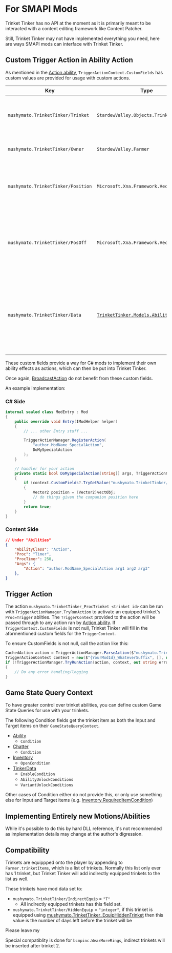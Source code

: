 # For SMAPI Mods

Trinket Tinker has no API at the moment as it is primarily meant to be interacted with a content editing framework like Content Patcher.

Still, Trinket Tinker may not have implemented everything you need, here are ways SMAPI mods can interface with Trinket Tinker.

## Custom Trigger Action in Ability Action

As mentioned in the [Action ability](4.z.100-Action.md), `TriggerActionContext.CustomFields` has custom values are provided for usage with custom actions.

| Key | Type | Notes |
| --- | ---- | ----- |
| `mushymato.TrinketTinker/Trinket` | `StardewValley.Objects.Trinkets.Trinket` | The trinket which owns the ability that ran this action. |
| `mushymato.TrinketTinker/Owner` | `StardewValley.Farmer` | The farmer who equipped the trinket. |
| `mushymato.TrinketTinker/Position` | `Microsoft.Xna.Framework.Vector2` | The position of the companion, or _null_ if there is no companion. |
| `mushymato.TrinketTinker/PosOff` | `Microsoft.Xna.Framework.Vector2` | The position of the companion plus the visual offset, or _null_ if there is no companion. |
| `mushymato.TrinketTinker/Data` | [`TrinketTinker.Models.AbilityData`](~/api/TrinketTinker.Models.AbilityData.yml) | The trinket ability data model, this is not converted by pintail so you must use reflection to access any fields, fragile. |

These custom fields provide a way for C# mods to implement their own ability effects as actions, which can then be put into Trinket Tinker.

Once again, [BroadcastAction](4.z.101-BroadcastAction.md) do not benefit from these custom fields.

An example implementation:

### C\# Side
```cs
internal sealed class ModEntry : Mod
{
    public override void Entry(IModHelper helper)
    {
        // ... other Entry stuff ...

        TriggerActionManager.RegisterAction(
            "author.ModName_SpecialAction",
            DoMySpecialAction
        );
    }

    // handler for your action
    private static bool DoMySpecialAction(string[] args, TriggerActionContext context, out string error)
    {
        if (context.CustomFields?.TryGetValue("mushymato.TrinketTinker/Position", out object? vectObj) ?? false)
        {
            Vector2 position = (Vector2)vectObj;
            // do things given the companion position here
        }
        return true;
    }
}
```

### Content Side

```json
// Under "Abilities"
{
    "AbilityClass": "Action",
    "Proc": "Timer",
    "ProcTimer": 250,
    "Args": {
        "Action": "author.ModName_SpecialAction arg1 arg2 arg3"
    },
}
```


## Trigger Action

The action `mushymato.TrinketTinker_ProcTrinket <trinket id>` can be run with `TriggerActionManager.TryRunAction` to activate an equipped trinket's `Proc=Trigger` ablities.
The `TriggerContext` provided to the action will be passed through to any action ran by [Action ability](4.z.100-Action.md). If `TriggerContext.CustomFields` is not null, Trinket Tinker will fill in the aformentioned custom fields for the `TriggerContext`.

To ensure CustomFields is not null, call the action like this:
```cs
CachedAction action = TriggerActionManager.ParseAction($"mushymato.TrinketTinker_ProcTrinket {DesiredTrinketId}");
TriggerActionContext context = new($"{YourModId}_WhateverSuffix", [], null, []);
if (!TriggerActionManager.TryRunAction(action, context, out string error, out Exception _))
{
    // Do any error handling/logging
}
```

## Game State Query Context

To have greater control over trinket abilities, you can define custom Game State Queries for use with your trinkets.

The following Condition fields get the trinket item as both the Input and Target items on their `GameStateQueryContext`.

- [Ability](4-Ability.md)
    - `Condition`
- [Chatter](4.z.201-Chatter.md)
    - `Condition`
- [Inventory](5-Inventory.md)
    - `OpenCondition`
- [TinkerData](1-Tinker.md)
    - `EnableCondition`
    - `AbilityUnlockConditions`
    - `VariantUnlockConditions`

Other cases of Condition either do not provide this, or only use something else for Input and Target items (e.g. [Inventory.RequiredItemCondition](5-Inventory.md))

## Implementing Entirely new Motions/Abilities

While it's possible to do this by hard DLL reference, it's not recommended as implementation details may change at the author's digression.

## Compatibility

Trinkets are equippped onto the player by appending to `Farmer.trinketItems`, which is a list of trinkets. Normally this list only ever has 1 trinket, but Trinket Tinker will add indirectly equipped trinkets to the list as well.

These trinkets have mod data set to:
- `mushymato.TrinketTinker/IndirectEquip` = `"T"`
    - All indirectly equipped trinkets has this field set.
- `mushymato.TrinketTinker/HiddenEquip` = `"integer"`, if this trinket is equipped using [mushymato.TrinketTinker_EquipHiddenTrinket](7.2-Actions.md) then this value is the number of days left before the trinket will be

Please leave my 

Special compatiblity is done for `bcmpinc.WearMoreRings`, indirect trinkets will be inserted after trinket 2.



